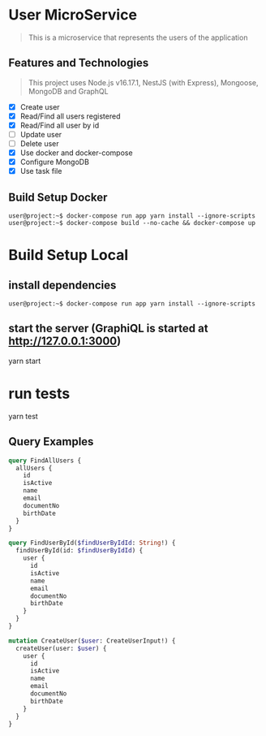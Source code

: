 # User MicroService
> This is a microservice that represents the users of the application

## Features and Technologies
> This project uses Node.js v16.17.1, NestJS (with Express), Mongoose, MongoDB and GraphQL

- [x] Create user
- [x] Read/Find all users registered
- [x] Read/Find all user by id
- [ ] Update user
- [ ] Delete user
- [x] Use docker and docker-compose
- [x] Configure MongoDB
- [x] Use task file

## Build Setup Docker

```console
user@project:~$ docker-compose run app yarn install --ignore-scripts
user@project:~$ docker-compose build --no-cache && docker-compose up
```

# Build Setup Local
## install dependencies
```console
user@project:~$ docker-compose run app yarn install --ignore-scripts
```

## start the server (GraphiQL is started at http://127.0.0.1:3000)
yarn start

# run tests
yarn test

## Query Examples

```graphql
query FindAllUsers {
  allUsers {
    id
    isActive
    name
    email
    documentNo
    birthDate
  }
}
```

```graphql
query FindUserById($findUserByIdId: String!) {
  findUserById(id: $findUserByIdId) {
    user {
      id
      isActive
      name
      email
      documentNo
      birthDate
    }
  }
}
```

```graphql
mutation CreateUser($user: CreateUserInput!) {
  createUser(user: $user) {
    user {
      id
      isActive
      name
      email
      documentNo
      birthDate
    }
  }
}
```
